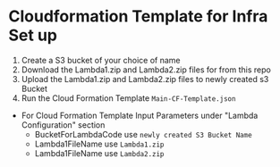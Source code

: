 # Cloudformation Template for Infra Set up #



1. Create a S3 bucket of your choice of name
2. Download the Lambda1.zip and Lambda2.zip files for from this repo
3. Upload the Lambda1.zip and Lambda2.zip files to newly created s3 Bucket
4. Run the Cloud Formation Template `Main-CF-Template.json`
  * For Cloud Formation Template Input Parameters under "Lambda Configuration" section
      * BucketForLambdaCode use `newly created S3 Bucket Name`
      * Lambda1FileName use `Lambda1.zip`
      * Lambda1FileName use `Lambda2.zip`

